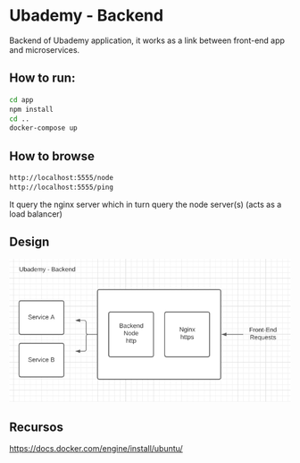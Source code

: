 # Ubademy - Backend

Backend of Ubademy application, it works as a link between front-end app and microservices.


## How to run:
```bash
cd app
npm install
cd ..
docker-compose up
```

## How to browse

```bash
http://localhost:5555/node 
http://localhost:5555/ping
```
It query the nginx server which in turn query the node server(s) (acts as a load balancer)

## Design

![Arquitectura](/doc/arquitectura.png)

## Recursos

https://docs.docker.com/engine/install/ubuntu/